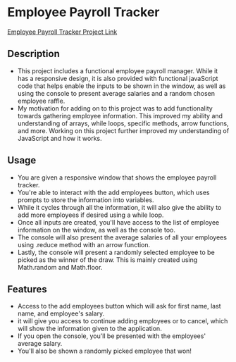# Employee Payroll Tracker

[Employee Payroll Tracker Project Link](https://willzovo94.github.io/Employee-Payroll-Tracker/)

## Description
- This project includes a functional employee payroll manager. While it has a responsive design, it is also provided with functional javaScript code that helps enable the inputs to be shown in the window, as well as using the console to present average salaries and a random chosen employee raffle.
- My motivation for adding on to this project was to add functionality towards gathering employee information. This improved my ability and understanding of arrays, while loops, specific methods, arrow functions, and more. Working on this project further improved my understanding of JavaScript and how it works.

## Usage 
- You are given a responsive window that shows the employee payroll tracker.
- You're able to interact with the add employees button, which uses prompts to store the information into variables.
- While it cycles through all the information, it will also give the ability to add more employees if desired using a while loop.
- Once all inputs are created, you'll have access to the list of employee information on the window, as well as the console too.
- The console will also present the average salaries of all your employees using .reduce method with an arrow function.
- Lastly, the console will present a randomly selected employee to be picked as the winner of the draw. This is mainly created using Math.random and Math.floor.

## Features 
- Access to the add employees button which will ask for first name, last name, and employee's salary.
- it will give you access to continue adding employees or to cancel, which will show the information given to the application.
- If you open the console, you'll be presented with the employees' average salary.
- You'll also be shown a randomly picked employee that won!
